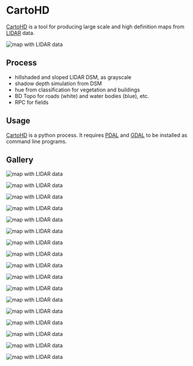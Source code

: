 # CartoHD

[CartoHD](https://github.com/jgaffuri/CartoHD/) is a tool for producing large scale and high definition maps from [LIDAR](https://en.wikipedia.org/wiki/Lidar) data.

![map with LIDAR data](/img/arcon/anim.gif)


## Process

- hillshaded and sloped LIDAR DSM, as grayscale
- shadow depth simulation from DSM
- hue from classification for vegetation and buildings
- BD Topo for roads (white) and water bodies (blue), etc.
- RPC for fields

## Usage

[CartoHD](https://github.com/jgaffuri/CartoHD/) is a python process. It requires [PDAL](https://pdal.io/) and [GDAL](https://gdal.org/) to be installed as command line programs.



## Gallery

![map with LIDAR data](/img/misc/kirchberg_.png)

![map with LIDAR data](/img/misc/ch_mars.png)

![map with LIDAR data](/img/misc/notre_dame.jpg)

![map with LIDAR data](/img/misc/ensg.png)

![map with LIDAR data](/img/misc/olive.jpg)

![map with LIDAR data](/img/misc/kirchberg1.jpg)

![map with LIDAR data](/img/misc/kirchberg2.jpg)

![map with LIDAR data](/img/misc/contas.png)

![map with LIDAR data](/img/misc/marseille.jpg)

![map with LIDAR data](/img/misc/marseille1.jpg)

![map with LIDAR data](/img/misc/marseille2.jpg)

![map with LIDAR data](/img/misc/athenee.png)

![map with LIDAR data](/img/misc/carcassonne.jpg)

![map with LIDAR data](/img/arcon/1000.png)

![map with LIDAR data](/img/arcon/2000.png)

![map with LIDAR data](/img/arcon/4000.png)

![map with LIDAR data](/img/misc/arcon_black_white.jpg)
